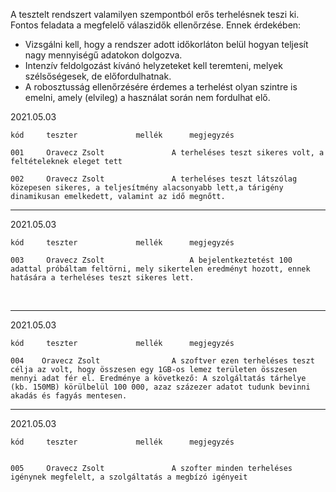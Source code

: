A tesztelt rendszert valamilyen szempontból erős terhelésnek teszi ki. Fontos feladata a
megfelelő válaszidők ellenőrzése. Ennek érdekében:

- Vizsgálni kell, hogy a rendszer adott időkorláton belül hogyan teljesít nagy
  mennyiségű adatokon dolgozva.
- Intenzív feldolgozást kívánó helyzeteket kell teremteni, melyek szélsőségesek, de
  előfordulhatnak.
-  A robosztusság ellenőrzésére érdemes a terhelést olyan szintre is emelni, amely
  (elvileg) a használat során nem fordulhat elő. 





2021.05.03

	kód		teszter				mellék		megjegyzés
	
	001		Oravecz Zsolt				A terheléses teszt sikeres volt, a feltételeknek eleget tett
	
	002		Oravecz Zsolt				A terheléses teszt látszólag közepesen sikeres, a teljesítmény alacsonyabb lett,a tárigény dinamikusan emelkedett, valamint az idő megnőtt.
******************************************************************************************************************************
2021.05.03

	kód		teszter				mellék		megjegyzés
	
	003		Oravecz Zsolt					A bejelentkeztetést 100 adattal próbáltam feltörni, mely sikertelen eredményt hozott, ennek hatására a terheléses teszt sikeres lett.


​	
********************************************************************************************************************************
2021.05.03


	kód		teszter				mellék		megjegyzés
	
	004    Oravecz Zsolt				A szoftver ezen terheléses teszt célja az volt, hogy összesen egy 1GB-os lemez területen összesen mennyi adat fér el. Eredménye a következő: A szolgáltatás tárhelye (kb. 150MB) körülbelül 100 000, azaz százezer adatot tudunk bevinni akadás és fagyás mentesen.

*********************************************************************************************************************************
2021.05.03


	kód		teszter				mellék		megjegyzés


	005		Oravecz Zsolt				A szofter minden terheléses igénynek megfelelt, a szolgáltatás a megbízó igényeit